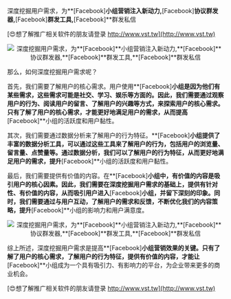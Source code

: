 深度挖掘用户需求，为**[Facebook]**小组营销注入新动力,**[Facebook]**协议群发器,**[Facebook]**群发工具,**[Facebook]**群发私信

[😍想了解推广相关软件的朋友请登录 http://www.vst.tw](http://www.vst.tw)

 <center><img src="https://vst.tw/MP4/tuiguang/png/5.png" alt="深度挖掘用户需求，为**[Facebook]**小组营销注入新动力,**[Facebook]**协议群发器,**[Facebook]**群发工具,**[Facebook]**群发私信"></center>

那么，如何深度挖掘用户需求呢？

首先，我们需要了解用户的核心需求。用户使用**[Facebook]**小组是因为他们有某些需求，这些需求可能是社交、学习、娱乐等方面的。因此，我们需要通过观察用户的行为、阅读用户的留言、了解用户的兴趣等方式，来探索用户的核心需求。只有了解了用户的核心需求，才能更好地满足用户的需求，从而提高**[Facebook]**小组的活跃度和用户黏性。

其次，我们需要通过数据分析来了解用户的行为特征。**[Facebook]**小组提供了丰富的数据分析工具，可以通过这些工具来了解用户的行为，包括用户的浏览量、留言量、点赞量等。通过数据分析，我们可以了解用户的行为特征，从而更好地满足用户的需求，提升**[Facebook]**小组的活跃度和用户黏性。

最后，我们需要提供有价值的内容。在**[Facebook]**小组中，有价值的内容是吸引用户的核心因素。因此，我们需要在深度挖掘用户需求的基础上，提供有针对性、有价值的内容，从而吸引用户进入**[Facebook]**小组，并留下深刻的印象。同时，我们需要通过与用户互动，了解用户的需求和反馈，不断优化我们的内容策略，提升**[Facebook]**小组的影响力和用户满意度。

 <center><img src="https://vst.tw/MP4/tuiguang/png/6.png" alt="深度挖掘用户需求，为**[Facebook]**小组营销注入新动力,**[Facebook]**协议群发器,**[Facebook]**群发工具,**[Facebook]**群发私信"></center>

综上所述，深度挖掘用户需求是提高**[Facebook]**小组营销效果的关键。只有了解了用户的核心需求，了解用户的行为特征，提供有价值的内容，才能让**[Facebook]**小组成为一个具有吸引力、有影响力的平台，为企业带来更多的商业机会。

[😍想了解推广相关软件的朋友请登录 http://www.vst.tw](http://www.vst.tw)



